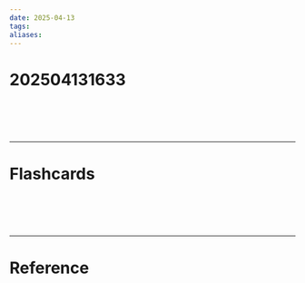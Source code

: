 ```yaml
---
date: 2025-04-13
tags: 
aliases:
---
```

# 202504131633


# ‌
---
# Flashcards


# ‌
---
# Reference
